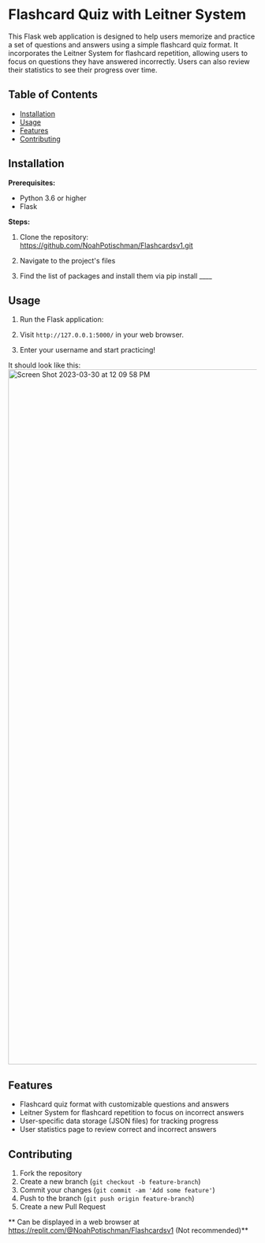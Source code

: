 # Flashcard Quiz with Leitner System

This Flask web application is designed to help users memorize and practice a set of questions and answers using a simple flashcard quiz format. It incorporates the Leitner System for flashcard repetition, allowing users to focus on questions they have answered incorrectly. Users can also review their statistics to see their progress over time.

## Table of Contents

- [Installation](#installation)
- [Usage](#usage)
- [Features](#features)
- [Contributing](#contributing)

## Installation

**Prerequisites:**
- Python 3.6 or higher
- Flask

**Steps:**

1. Clone the repository: https://github.com/NoahPotischman/Flashcardsv1.git

2. Navigate to the project's files

3. Find the list of packages and install them via pip install ____


## Usage

1. Run the Flask application:

2. Visit `http://127.0.0.1:5000/` in your web browser.

3. Enter your username and start practicing!

It should look like this: 
<img width="1410" alt="Screen Shot 2023-03-30 at 12 09 58 PM" src="https://user-images.githubusercontent.com/114684575/228939585-9203eccf-7ef3-4639-96d2-5d66eda21e58.png">

## Features

- Flashcard quiz format with customizable questions and answers
- Leitner System for flashcard repetition to focus on incorrect answers
- User-specific data storage (JSON files) for tracking progress
- User statistics page to review correct and incorrect answers

## Contributing

1. Fork the repository
2. Create a new branch (`git checkout -b feature-branch`)
3. Commit your changes (`git commit -am 'Add some feature'`)
4. Push to the branch (`git push origin feature-branch`)
5. Create a new Pull Request

** Can be displayed in a web browser at https://replit.com/@NoahPotischman/Flashcardsv1  (Not recommended)**
